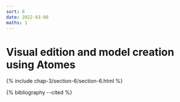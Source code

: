 ```yaml
---
sort: 6
date: 2022-03-08
maths: 1
---
```


# Visual edition and model creation using Atomes

{% include chap-3/section-6/section-6.html %}

{% bibliography --cited %}
